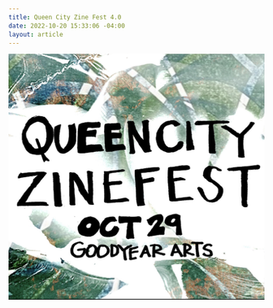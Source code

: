 ```yaml
---
title: Queen City Zine Fest 4.0
date: 2022-10-20 15:33:06 -04:00
layout: article
---
```


![](/assets/img/uploads/qczf4flyer.jpg)